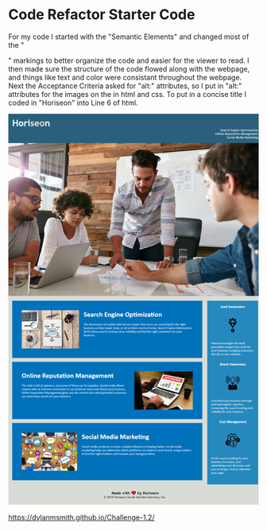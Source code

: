 # Code Refactor Starter Code
For my code I started with the "Semantic Elements" and changed most of the "<div>" markings to better organize the code and easier for the viewer to read. I then made sure the structure of the code flowed along with the webpage, and things like text and color were consistant throughout the webpage. Next the Acceptance Criteria asked for "alt:" attributes, so I put in "alt:" attributes for the images on the in html and css. To put in a concise title I coded in "Horiseon" into Line 6 of html.

 ![My webpage.](./assets/images/_C__Users_dylan_Desktop_Challenge-1.2_index.html.png)













 https://dylanmsmith.github.io/Challenge-1.2/